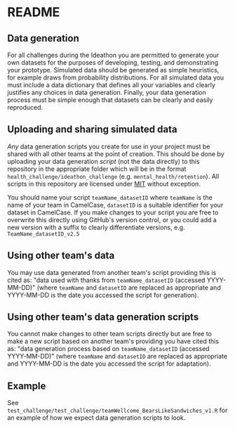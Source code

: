# README

## Data generation

For all challenges during the Ideathon you are permitted to generate your own datasets for the purposes of developing, testing, and demonstrating your prototype. 
Simulated data should be generated as simple heuristics, for example draws from probability distributions.
For all simulated data you must include a data dictionary that defines all your variables and clearly justifies any choices in data generation.
Finally, your data generation process must be simple enough that datasets can be clearly and easily reproduced.

## Uploading and sharing simulated data

*Any* data generation scripts you create for use in your project must be shared with all other teams at the point of creation.
This should be done by uploading your data generation *script* (not the data directly) to this repository in the appropriate folder which will be in the format `health_challenge/ideathon_challenge` (e.g. `mental_health/retention`).
All scripts in this repository are licensed under [MIT](https://github.com/WellcomeIdeathon2023/simulated_data/blob/main/LICENSE) without exception.

You should name your script `teamName_datasetID` where `teamName` is the name of your team in CamelCase, `datasetID` is a suitable identifier for your dataset in CamelCase.
If you make changes to your script you are free to overwrite this directly using GitHub's version control, or you could add a new version with a suffix to clearly differentiate versions, e.g. `TeamName_datasetID_v2.5`

## Using other team's data

You may use data generated from another team's script providing this is cited as: "data used with thanks from `teamName_datasetID` (accessed YYYY-MM-DD)" (where `teamName` and `datasetID` are replaced as appropriate and YYYY-MM-DD is the date you accessed the script for generation).

## Using other team's data generation scripts

You cannot make changes to other team scripts directly but are free to make a new script based on another team's providing you have cited this as: "data generation process based on `teamName_datasetID` (accessed YYYY-MM-DD)" (where `teamName` and `datasetID` are replaced as appropriate and YYYY-MM-DD is the date you accessed the script for adaptation).

## Example

See `test_challenge/test_challenge/teamWellcome_BearsLikeSandwiches_v1.R` for an example of how we expect data generation scripts to look.

